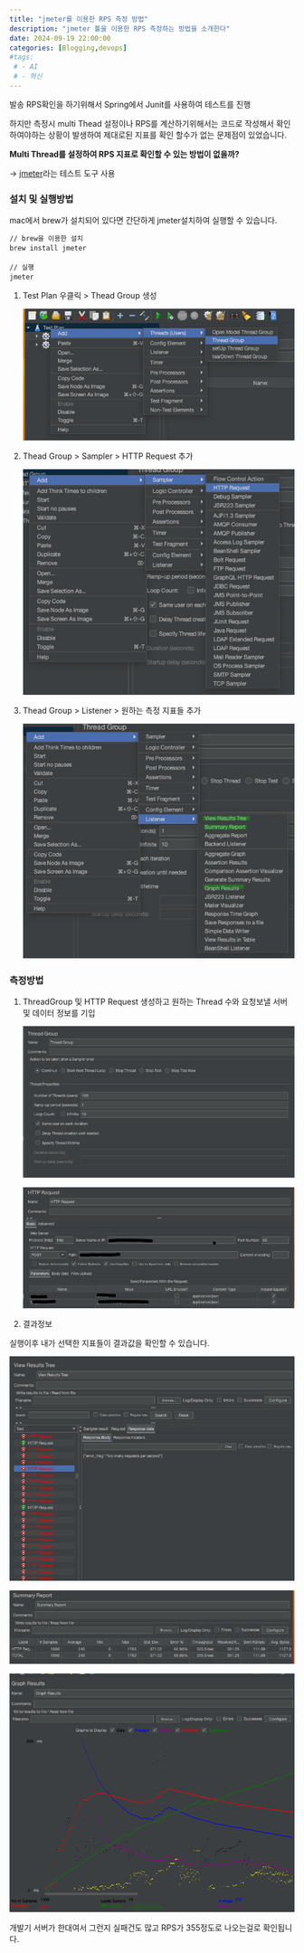 ```yaml
---
title: "jmeter를 이용한 RPS 측정 방법"
description: "jmeter 툴을 이용한 RPS 측정하는 방법을 소개한다"
date: 2024-09-19 22:00:00
categories: [Blogging,devops]
#tags:
 # - AI
 # - 혁신
---
```


발송 RPS확인을 하기위해서 Spring에서 Junit를 사용하여 테스트를 진행

하지만 측정시 multi Thead 설정이나 RPS를 계산하기위해서는 코드로 작성해서 확인하여야하는 상황이 발생하여 제대로된 지표를 확인 할수가 없는 문제점이 있었습니다.

**Multi Thread를 설정하여 RPS 지표로 확인할 수 있는 방법이 없을까?**

→ [jmeter](https://jmeter.apache.org/)라는 테스트 도구 사용

### 설치 및 실행방법

mac에서 brew가 설치되어 있다면 간단하게 jmeter설치하여 실행할 수 있습니다.

```bash
// brew을 이용한 설치
brew install jmeter

// 실행
jmeter
```

1. Test Plan 우클릭 > Thead Group 생성

    ![2024-09-19-jmeter-06.png](/assets/img/devops/2024-09-19-jmeter-06.png)

2. Thead Group > Sampler > HTTP Request 추가
    
    ![2024-09-19-jmeter-07.png](/assets/img/devops/2024-09-19-jmeter-07.png)
    
3. Thead Group > Listener > 원하는 측정 지표들 추가
    
    ![2024-09-19-jmeter-08.png](/assets/img/devops/2024-09-19-jmeter-08.png)
    

### 측정방법

1. ThreadGroup 및 HTTP Request 생성하고 원하는 Thread 수와 요청보낼 서버 및 데이터 정보를 기입

    ![2024-09-19-jmeter-01.png](/assets/img/devops/2024-09-19-jmeter-01.png)

    ![2024-09-19-jmeter-02.png](/assets/img/devops/2024-09-19-jmeter-02.png)

2. 결과정보

실행이후 내가 선택한 지표들이 결과값을 확인할 수 있습니다.  

![2024-09-19-jmeter-03.png](/assets/img/devops/2024-09-19-jmeter-03.png)

![2024-09-19-jmeter-04.png](/assets/img/devops/2024-09-19-jmeter-04.png)

![2024-09-19-jmeter-05.png](/assets/img/devops/2024-09-19-jmeter-05.png)

개발기 서버가 한대여서 그런지 실패건도 많고 RPS가 355정도로 나오는걸로 확인됩니다.
